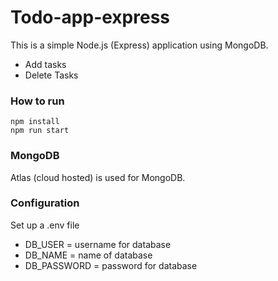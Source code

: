 # Todo-app-express
This is a simple Node.js (Express) application using MongoDB.
+ Add tasks 
+ Delete Tasks

### How to run
    npm install
    npm run start
    
### MongoDB
Atlas (cloud hosted) is used for MongoDB.

### Configuration
Set up a .env file
+ DB_USER = username for database
+ DB_NAME = name of database
+ DB_PASSWORD = password for database
  
            
